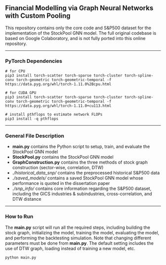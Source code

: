 ## Financial Modelling via Graph Neural Networks with Custom Pooling
This repository contains only the core code and S&P500 dataset for the implementation of the StockPool GNN model. The full original codebase is based on Google Colaboratory, 
and is not fully ported into this online repository.

---

### PyTorch Dependencies
```
# for CPU
pip3 install torch-scatter torch-sparse torch-cluster torch-spline-conv torch-geometric torch-geometric-temporal -f https://data.pyg.org/whl/torch-1.11.0%2Bcpu.html

# for CUDA GPU
pip3 install torch-scatter torch-sparse torch-cluster torch-spline-conv torch-geometric torch-geometric-temporal -f https://data.pyg.org/whl/torch-1.11.0+cu113.html

# install pthflops to estimate network FLOPs
pip3 install -q pthflops
```

---

### General File Description
- **main.py** contains the Python script to setup, train, and evaluate the StockPool GNN model
- **StockPool.py** contains the StockPool GNN model
- **GraphConstruction.py** contains the three methods of stock graph construction (sector-wise, correlation, DTW)
- *./historical_data_snp/* contains the preprocessed historical S&P500 data
- *./saved_models/* contains a saved StockPool GNN model whose performance is quoted in the dissertation paper
- *./snp_info/* contains core information regarding the S&P500 dataset, including the GICS industries & subindustries, cross-correlation, and DTW distance

---

### How to Run
The **main.py** script will run all the required steps, including building the stock graph, initializing the model, training the model, evaluating the model,
and performing the backtesting simulation. Note that changing different parameters must be done from **main.py**. The default setting includes the use of
DTW graph, loading instead of training a new model, etc.

```
python main.py
```

